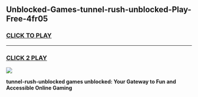 
## Unblocked-Games-tunnel-rush-unblocked-Play-Free-4fr05
<h3>
<a href="https://premium76.site?title=tunnel-rush-unblocked&ref=10A">CLICK TO PLAY</a></h3>
<hr>

<h3>
<a href="https://premium76.site?title=tunnel-rush-unblocked&ref=10A">CLICK 2 PLAY</a>
  
</h3>

<a href="https://premium76.site?title=tunnel-rush-unblocked&ref=10A"><img src="https://clearcache.store/games.png"></a>


**tunnel-rush-unblocked games unblocked: Your Gateway to Fun and Accessible Online Gaming**
